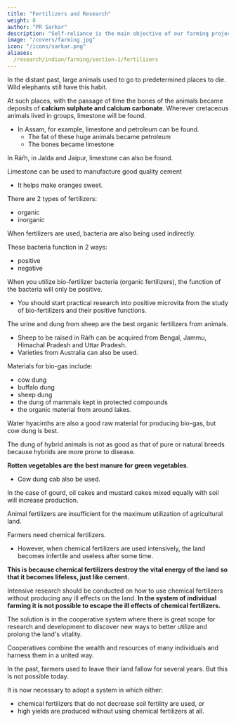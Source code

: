 ```yaml
---
title: "Fertilizers and Research"
weight: 8
author: "PR Sarkar"
description: "Self-reliance is the main objective of our farming projects, hence they should be oriented towards production"
image: "/covers/farming.jpg"
icon: "/icons/sarkar.png"
aliases:
  /research/indian/farming/section-1/fertilizers
---
```




In the distant past, large animals used to go to predetermined places to die. Wild elephants still have this habit. 

At such places, with the passage of time the bones of the animals became deposits of **calcium sulphate and calcium carbonate**. Wherever cretaceous animals lived in groups, limestone will be found. 
- In Assam, for example, limestone and petroleum can be found. 
  - The fat of these huge animals became petroleum 
  - The bones became limestone

In Ráŕh, in Jalda and Jaipur, limestone can also be found. 

Limestone can be used to manufacture good quality cement
- It helps make oranges sweet.

There are 2 types of fertilizers:
- organic
- inorganic

When fertilizers are used, bacteria are also being used indirectly. 

These bacteria function in 2 ways:
- positive
- negative

When you utilize bio-fertilizer bacteria (organic fertilizers), the function of the bacteria will only be positive. 
- You should start practical research into positive microvita from the study of bio-fertilizers and their positive functions.

The urine and dung from sheep are the best organic fertilizers from animals. 
- Sheep to be raised in Ráŕh can be acquired from Bengal, Jammu, Himachal Pradesh and Uttar Pradesh. 
- Varieties from Australia can also be used.

Materials for bio-gas include:
- cow dung
- buffalo dung
- sheep dung
- the dung of mammals kept in protected compounds
- the organic material from <!-- beauty spots --> around lakes. 

Water hyacinths are also a good raw material for producing bio-gas, but cow dung is best. 

The dung of hybrid animals is not as good as that of pure or natural breeds because hybrids are more prone to disease.

**Rotten vegetables are the best manure for green vegetables**. 
- Cow dung cab also be used. 

In the case of gourd, oil cakes and mustard cakes mixed equally with soil will increase production.

<!-- Farmers need fertilizers for the .  -->

Animal fertilizers are insufficient for the maximum utilization of agricultural land. 

Farmers need chemical fertilizers. 
- However, when chemical fertilizers are used intensively, the land becomes infertile and useless after some time.

**This is because chemical fertilizers destroy the vital energy of the land so that it becomes lifeless, just like cement.** 

Intensive research should be conducted on how to use chemical fertilizers without producing any ill effects on the land. **In the system of individual farming it is not possible to escape the ill effects of chemical fertilizers.**

The solution is in the cooperative system where there is great scope for research and development to discover new ways to better utilize and prolong the land's vitality. 

Cooperatives combine the wealth and resources of many individuals and harness them in a united way.

In the past, farmers used to leave their land fallow for <!-- a year after --> several years<!--  of continuous cultivation -->. But this is not possible today. 

It is now necessary to adopt a system in which either:
- chemical fertilizers that do not decrease soil fertility are used, or 
- high yields are produced without using chemical fertilizers at all. 

<!-- I am optomistic that this will be achieved in the near future. -->


